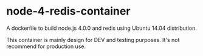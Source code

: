 # node-4-redis-container

A dockerfile to build node.js 4.0.0 and redis using Ubuntu 14.04 distribution.

This container is mainly design for DEV and testing purposes. It's not recommend for production use.
